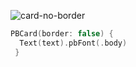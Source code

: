 ![card-no-border](https://github.com/powerhome/playbook/assets/92755007/a4f3e9e1-6770-425f-b882-dded98863917)

```swift
PBCard(border: false) {
  Text(text).pbFont(.body)
 }
```
